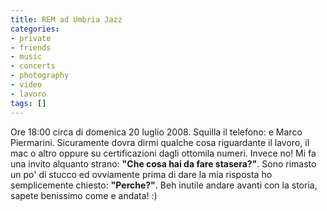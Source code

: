 ```yaml
---
title: REM ad Umbria Jazz
categories:
- private
- friends
- music
- concerts
- photography
- video
- lavoro
tags: []
---
```

Ore 18:00 circa di domenica 20 luglio 2008. Squilla il telefono: e Marco
Piermarini. Sicuramente dovra dirmi qualche cosa riguardante il lavoro, il mac
o altro oppure su certificazioni dagli ottomila numeri. Invece no! Mi fa una
invito alquanto strano: **"Che cosa hai da fare stasera?"**. Sono rimasto un
po' di stucco ed ovviamente prima di dare la mia risposta ho semplicemente
chiesto: **"Perche?"**. Beh inutile andare avanti con la storia, sapete
benissimo come e andata! :)

